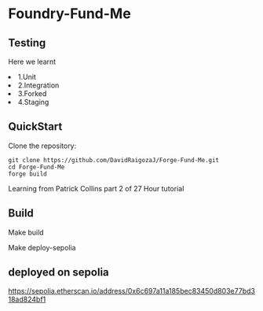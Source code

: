 # Foundry-Fund-Me

## Testing

Here we learnt
<li>
1.Unit
</li>
 <li>
2.Integration
  </li>
   <li>
3.Forked
    <li>
4.Staging
</li>

## QuickStart
 Clone the repository:
   ```shell
   git clone https://github.com/DavidRaigozaJ/Forge-Fund-Me.git
   cd Forge-Fund-Me
   forge build
   ```

<p>Learning from Patrick Collins part 2 of 27 Hour tutorial<p>
  
## Build

Make build

Make deploy-sepolia


## deployed on sepolia

https://sepolia.etherscan.io/address/0x6c697a11a185bec83450d803e77bd318ad824bf1


